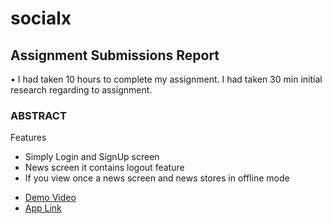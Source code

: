# socialx


## Assignment Submissions Report 
•	I had taken 10 hours to complete my assignment. I had taken 30 min initial research regarding to assignment. 


### ABSTRACT

Features 
* Simply Login and SignUp screen
* News screen it contains logout feature
* If you view once a news screen and news stores in offline mode
- [Demo Video](https://youtu.be/unDdzv4LeKM)
- [App Link](https://github.com/anjaneykumar02/socialx/raw/main/socailX.apk)

